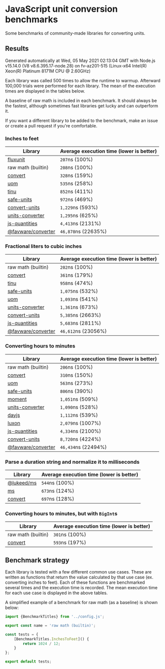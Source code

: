 # JavaScript unit conversion benchmarks

Some benchmarks of community-made libraries for converting units.

## Results

<!-- beginblock(results) -->

Generated automatically at Wed, 05 May 2021 02:13:04 GMT with Node.js v15.14.0 (V8 v8.6.395.17-node.28) on fv-az201-515 (Linux-x64 Intel(R) Xeon(R) Platinum 8171M CPU @ 2.60GHz)

Each library was called 500 times to allow the runtime to warmup.
Afterward 100,000 trials were performed for each library.
The mean of the execution times are displayed in the tables below.

A baseline of raw math is included in each benchmark.
It should always be the fastest, although sometimes fast libraries get lucky and can outperform it.

If you want a different library to be added to the benchmark, make an issue or create a pull request if you're comfortable.

### Inches to feet

| Library                                                            | Average execution time (lower is better) |
| ------------------------------------------------------------------ | ---------------------------------------- |
| [fluxunit](https://npmjs.com/package/fluxunit)                     | `207`ns (100%)                           |
| raw math (builtin)                                                 | `208`ns (100%)                           |
| [convert](https://npmjs.com/package/convert)                       | `328`ns (159%)                           |
| [uom](https://npmjs.com/package/uom)                               | `535`ns (258%)                           |
| [tinu](https://npmjs.com/package/tinu)                             | `852`ns (411%)                           |
| [safe-units](https://npmjs.com/package/safe-units)                 | `972`ns (469%)                           |
| [convert-units](https://npmjs.com/package/convert-units)           | `1,229`ns (593%)                         |
| [units-converter](https://npmjs.com/package/units-converter)       | `1,295`ns (625%)                         |
| [js-quantities](https://npmjs.com/package/js-quantities)           | `4,413`ns (2131%)                        |
| [@favware/converter](https://npmjs.com/package/@favware/converter) | `46,878`ns (22635%)                      |

### Fractional liters to cubic inches

| Library                                                            | Average execution time (lower is better) |
| ------------------------------------------------------------------ | ---------------------------------------- |
| raw math (builtin)                                                 | `202`ns (100%)                           |
| [convert](https://npmjs.com/package/convert)                       | `361`ns (179%)                           |
| [tinu](https://npmjs.com/package/tinu)                             | `958`ns (474%)                           |
| [safe-units](https://npmjs.com/package/safe-units)                 | `1,075`ns (532%)                         |
| [uom](https://npmjs.com/package/uom)                               | `1,093`ns (541%)                         |
| [units-converter](https://npmjs.com/package/units-converter)       | `1,361`ns (673%)                         |
| [convert-units](https://npmjs.com/package/convert-units)           | `5,385`ns (2663%)                        |
| [js-quantities](https://npmjs.com/package/js-quantities)           | `5,683`ns (2811%)                        |
| [@favware/converter](https://npmjs.com/package/@favware/converter) | `46,612`ns (23056%)                      |

### Converting hours to minutes

| Library                                                            | Average execution time (lower is better) |
| ------------------------------------------------------------------ | ---------------------------------------- |
| raw math (builtin)                                                 | `206`ns (100%)                           |
| [convert](https://npmjs.com/package/convert)                       | `310`ns (150%)                           |
| [uom](https://npmjs.com/package/uom)                               | `563`ns (273%)                           |
| [safe-units](https://npmjs.com/package/safe-units)                 | `806`ns (390%)                           |
| [moment](https://npmjs.com/package/moment)                         | `1,051`ns (509%)                         |
| [units-converter](https://npmjs.com/package/units-converter)       | `1,090`ns (528%)                         |
| [dayjs](https://npmjs.com/package/dayjs)                           | `1,112`ns (539%)                         |
| [luxon](https://npmjs.com/package/luxon)                           | `2,079`ns (1007%)                        |
| [js-quantities](https://npmjs.com/package/js-quantities)           | `4,334`ns (2100%)                        |
| [convert-units](https://npmjs.com/package/convert-units)           | `8,720`ns (4224%)                        |
| [@favware/converter](https://npmjs.com/package/@favware/converter) | `46,434`ns (22494%)                      |

### Parse a duration string and normalize it to milliseconds

| Library                                            | Average execution time (lower is better) |
| -------------------------------------------------- | ---------------------------------------- |
| [@lukeed/ms](https://npmjs.com/package/@lukeed/ms) | `544`ns (100%)                           |
| [ms](https://npmjs.com/package/ms)                 | `673`ns (124%)                           |
| [convert](https://npmjs.com/package/convert)       | `697`ns (128%)                           |

### Converting hours to minutes, but with `BigInt`s

| Library                                      | Average execution time (lower is better) |
| -------------------------------------------- | ---------------------------------------- |
| raw math (builtin)                           | `301`ns (100%)                           |
| [convert](https://npmjs.com/package/convert) | `593`ns (197%)                           |

<!-- endblock(results) -->

## Benchmark strategy

Each library is tested with a few different common use cases.
These are written as functions that return the value calculated by that use case (ex. converting inches to feet).
Each of these functions are benchmarked several times and the execution time is recorded.
The mean execution time for each use case is displayed in the above tables.

A simplified example of a benchmark for raw math (as a baseline) is shown below:

```js
import {BenchmarkTitles} from '../config.js';

export const name = 'raw math (builtin)';

const tests = {
	[BenchmarkTitles.InchesToFeet]() {
		return 1024 / 12;
	}
};

export default tests;
```
